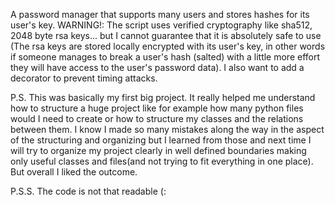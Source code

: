 A password manager that supports many users and stores hashes for its user's key.
WARNING!:
The script uses verified cryptography like sha512, 2048 byte rsa keys... but I cannot guarantee that it is absolutely safe to use
(The rsa keys are stored locally encrypted with its user's key,
in other words if someone manages to break a user's hash (salted) with a little more effort they will have access to the user's password data).
I also want to add a decorator to prevent timing attacks.

P.S.
This was basically my first big project. It really helped me understand how to structure a huge project like for example how many python files would I need to create or how to structure my classes and the relations between them. I know I made so many mistakes along the way in the aspect of the structuring and organizing but I learned from those and next time I will try to organize my project clearly in well defined boundaries making only useful classes and files(and not trying to fit everything in one place). But overall I liked the outcome.

P.S.S.
The code is not that readable (:
